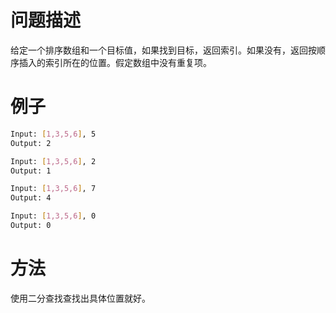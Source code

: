 # 问题描述
给定一个排序数组和一个目标值，如果找到目标，返回索引。如果没有，返回按顺序插入的索引所在的位置。假定数组中没有重复项。

# 例子
```bash
Input: [1,3,5,6], 5
Output: 2

Input: [1,3,5,6], 2
Output: 1

Input: [1,3,5,6], 7
Output: 4

Input: [1,3,5,6], 0
Output: 0
```

# 方法
使用二分查找查找出具体位置就好。
